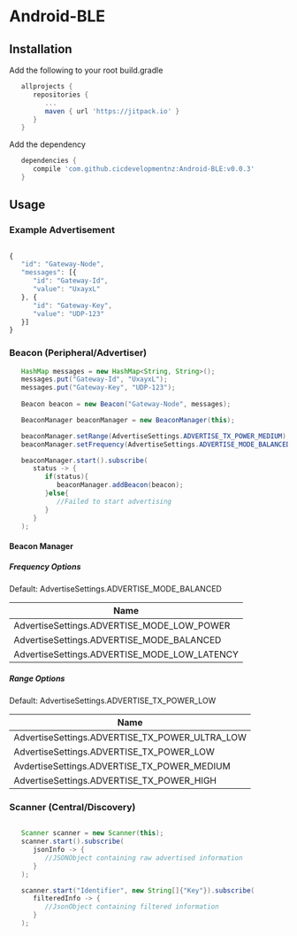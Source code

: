 # Android-BLE

## Installation

Add the following to your root build.gradle

```gradle
   allprojects {
      repositories {
         ...
         maven { url 'https://jitpack.io' }
      }
   }
```

Add the dependency
```gradle
   dependencies {
      compile 'com.github.cicdevelopmentnz:Android-BLE:v0.0.3'
   }
```

## Usage

### Example Advertisement

```javascript

{
   "id": "Gateway-Node",
   "messages": [{
      "id": "Gateway-Id",
      "value": "UxayxL"
   }, {
      "id": "Gateway-Key",
      "value": "UDP-123"
   }]
}

```

### Beacon (Peripheral/Advertiser)

```java
   HashMap messages = new HashMap<String, String>();
   messages.put("Gateway-Id", "UxayxL");
   messages.put("Gateway-Key", "UDP-123");
   
   Beacon beacon = new Beacon("Gateway-Node", messages);

   BeaconManager beaconManager = new BeaconManager(this);

   beaconManager.setRange(AdvertiseSettings.ADVERTISE_TX_POWER_MEDIUM);
   beaconManager.setFrequency(AdvertiseSettings.ADVERTISE_MODE_BALANCED);

   beaconManager.start().subscribe(
      status -> {
         if(status){
            beaconManager.addBeacon(beacon);
         }else{
            //Failed to start advertising
         }
      }
   );
```

#### Beacon Manager

##### Frequency Options

Default: AdvertiseSettings.ADVERTISE_MODE_BALANCED

| Name                                         |
| -------------------------------------------- |
| AdvertiseSettings.ADVERTISE_MODE_LOW_POWER   |
| AdvertiseSettings.ADVERTISE_MODE_BALANCED    |
| AdvertiseSettings.ADVERTISE_MODE_LOW_LATENCY |

##### Range Options

Default: AdvertiseSettings.ADVERTISE_TX_POWER_LOW

| Name                                           |
| ---------------------------------------------- |
| AdvertiseSettings.ADVERTISE_TX_POWER_ULTRA_LOW |
| AdvertiseSettings.ADVERTISE_TX_POWER_LOW       |
| AvdertiseSettings.ADVERTISE_TX_POWER_MEDIUM    |
| AdvertiseSettings.ADVERTISE_TX_POWER_HIGH      |


### Scanner (Central/Discovery)

```java

   Scanner scanner = new Scanner(this);
   scanner.start().subscribe(
      jsonInfo -> {
         //JSONObject containing raw advertised information
      }
   );

   scanner.start("Identifier", new String[]{"Key"}).subscribe(
      filteredInfo -> {
         //JsonObject containing filtered information
      }
   );
```

